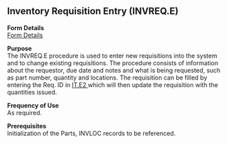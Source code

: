 ##  Inventory Requisition Entry (INVREQ.E)

<PageHeader />

**Form Details**  
[ Form Details ](INVREQ-E-1/)   

**Purpose**  
The INVREQ.E procedure is used to enter new requisitions into the system and to change existing requisitions. The procedure consists of information about the requestor, due date and notes and what is being requested, such as part number, quantity and locations. The requisition can be filled by entering the Req. ID in [ IT.E2 ](../../../../rover/INV-OVERVIEW/INV-ENTRY/IT-E2) which will then update the requisition with the quantities issued. 

**Frequency of Use**  
As required.

**Prerequisites**  
Initialization of the Parts, INVLOC records to be referenced.

<badge text= "Version 8.10.57" vertical="middle" />

<PageFooter />